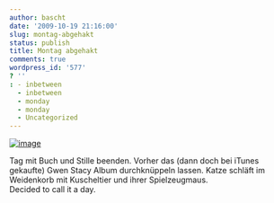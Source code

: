```yaml
---
author: bascht
date: '2009-10-19 21:16:00'
slug: montag-abgehakt
status: publish
title: Montag abgehakt
comments: true
wordpress_id: '577'
? ''
: - inbetween
  - inbetween
  - monday
  - monday
  - Uncategorized
---
```


[![image](http://bascht.files.wordpress.com/2009/10/2009-10-19_23-06-30-scaled-1000.jpg?w=300)](http://bascht.files.wordpress.com/2009/10/2009-10-19_23-06-30-scaled-1000.jpg)


Tag mit Buch und Stille beenden. Vorher das (dann doch bei iTunes
gekaufte) Gwen Stacy Album durchknüppeln lassen. Katze schläft im
Weidenkorb mit Kuscheltier und ihrer Spielzeugmaus.  
Decided to call it a day.



